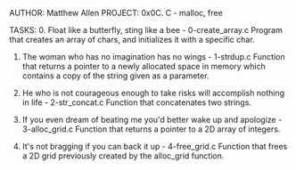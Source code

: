 AUTHOR: Matthew Allen
PROJECT: 0x0C. C - malloc, free

TASKS:
0. Float like a butterfly, sting like a bee - 0-create_array.c
	Program that creates an array of chars, and initializes it with a
	specific char.

1. The woman who has no imagination has no wings - 1-strdup.c
	Function that returns a pointer to a newly allocated space in memory
	which contains a copy of the string given as a parameter.

2. He who is not courageous enough to take risks will accomplish nothing in life - 2-str_concat.c
	Function that concatenates two strings.

3. If you even dream of beating me you'd better wake up and apologize - 3-alloc_grid.c
	Function that returns a pointer to a 2D array of integers.

4. It's not bragging if you can back it up - 4-free_grid.c
	Function that frees a 2D grid previously created by the alloc_grid
	function.
